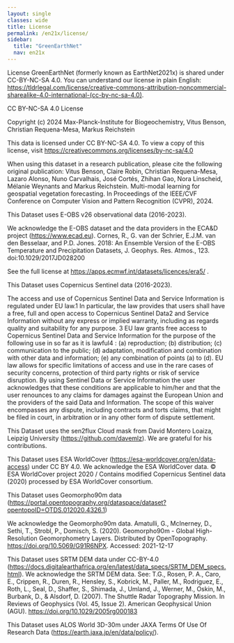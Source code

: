 ```yaml
---
layout: single
classes: wide
title: License
permalink: /en21x/license/
sidebar:
  title: "GreenEarthNet"
  nav: en21x
---
```


License
GreenEarthNet (formerly known as EarthNet2021x) is shared under CC-BY-NC-SA 4.0. You can understand our license in plain English: https://tldrlegal.com/license/creative-commons-attribution-noncommercial-sharealike-4.0-international-(cc-by-nc-sa-4.0). 

CC BY-NC-SA 4.0 License

Copyright (c) 2024 Max-Planck-Institute for Biogeochemistry, Vitus Benson, Christian Requena-Mesa, Markus Reichstein

This data is licensed under CC BY-NC-SA 4.0. To view a copy of this license, visit https://creativecommons.org/licenses/by-nc-sa/4.0

When using this dataset in a research publication, please cite the following original publication:
Vitus Benson, Claire Robin, Christian Requena-Mesa, Lazaro Alonso, Nuno Carvalhais, José Cortés, Zhihan Gao, Nora Linscheid, Mélanie Weynants and Markus Reichstein. Multi-modal learning for geospatial vegetation forecasting. In Proceedings of the IEEE/CVF Conference on Computer Vision and Pattern Recognition (CVPR), 2024.

This Dataset uses E-OBS v26 observational data (2016-2023).

We acknowledge the E-OBS dataset and the data providers in the ECA&D project (https://www.ecad.eu). Cornes, R., G. van der Schrier, E.J.M. van den Besselaar, and P.D. Jones. 2018: An Ensemble Version of the E-OBS Temperature and Precipitation Datasets, J. Geophys. Res. Atmos., 123. doi:10.1029/2017JD028200

See the full license at https://apps.ecmwf.int/datasets/licences/era5/ .

This Dataset uses Copernicus Sentinel data (2016-2023).

The access and use of Copernicus Sentinel Data and Service Information is regulated under EU law.1 In particular, the law provides that users shall have a free, full and open access to Copernicus Sentinel Data2 and Service Information without any express or implied warranty, including as regards quality and suitability for any purpose. 3 EU law grants free access to Copernicus Sentinel Data and Service Information for the purpose of the following use in so far as it is lawful4 : (a) reproduction; (b) distribution; (c) communication to the public; (d) adaptation, modification and combination with other data and information; (e) any combination of points (a) to (d). EU law allows for specific limitations of access and use in the rare cases of security concerns, protection of third party rights or risk of service disruption. By using Sentinel Data or Service Information the user acknowledges that these conditions are applicable to him/her and that the user renounces to any claims for damages against the European Union and the providers of the said Data and Information. The scope of this waiver encompasses any dispute, including contracts and torts claims, that might be filed in court, in arbitration or in any other form of dispute settlement.

This Dataset uses the sen2flux Cloud mask from David Montero Loaiza, Leipzig University (https://github.com/davemlz). We are grateful for his contributions.

This Dataset uses ESA WorldCover (https://esa-worldcover.org/en/data-access) under CC BY 4.0. We acknowledge the ESA WorldCover data.
© ESA WorldCover project 2020 / Contains modified Copernicus Sentinel data (2020) processed by ESA WorldCover consortium.

This Dataset uses Geomorpho90m data (https://portal.opentopography.org/dataspace/dataset?opentopoID=OTDS.012020.4326.1)

We acknowledge the Geomorpho90m data. Amatulli, G., McInerney, D., Sethi, T., Strobl, P., Domisch, S. (2020). Geomorpho90m - Global High-Resolution Geomorphometry Layers. Distributed by OpenTopography. https://doi.org/10.5069/G91R6NPX. Accessed: 2021-12-17

This Dataset uses SRTM DEM data under CC-BY-4.0 (https://docs.digitalearthafrica.org/en/latest/data_specs/SRTM_DEM_specs.html). We acknowledge the SRTM DEM data.
See: T.G., Rosen, P. A., Caro, E., Crippen, R., Duren, R., Hensley, S., Kobrick, M., Paller, M., Rodriguez, E., Roth, L., Seal, D., Shaffer, S., Shimada, J., Umland, J., Werner, M., Oskin, M., Burbank, D., & Alsdorf, D. (2007). The Shuttle Radar Topography Mission. In Reviews of Geophysics (Vol. 45, Issue 2). American Geophysical Union (AGU). https://doi.org/10.1029/2005rg000183

This Dataset uses ALOS World 3D-30m under JAXA Terms Of Use Of Research Data (https://earth.jaxa.jp/en/data/policy/).